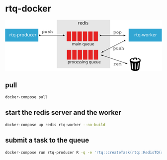 
# rtq-docker

![rtq diagram](./rtq.svg)

## pull

```bash
docker-compose pull
```

## start the redis server and the worker

```bash
docker-compose up redis rtq-worker --no-build
```

## submit a task to the queue

```bash
docker-compose run rtq-producer R -q -e 'rtq::createTask(rtq::RedisTQ(redux::redis_config(), "demo"), list(message = "hello!"))'
```

